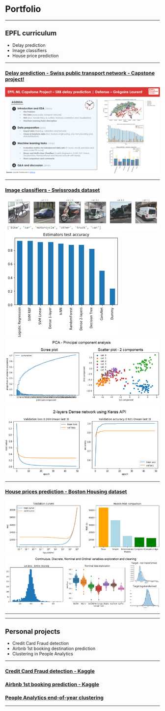 # Portfolio

---

## EPFL curriculum
* Delay prediction
* Image classifiers
* House price prediction

---
### [Delay prediction - Swiss public transport network - Capstone project!](/read_me_capstone.md)

<img src="images/Capstone - SBB delay prediction - GregoireLaurent.jpg?raw=true"/>

---
### [Image classifiers - Swissroads dataset](/read_me_img_class_epfl.md)

<img src="images/swissroads_examples.jpg?raw=true"/>
<img src="images/swissroads_results.jpg?raw=true"/>
<img src="images/swissroads_pca.jpg?raw=true"/> 
<img src="images/swissroads_dense_loss_accuracy.jpg?raw=true"/>

---
### [House prices prediction - Boston Housing dataset](/read_me_house_prices_epfl.md)
<img src="images/house_predict_results.jpg?raw=true"/>
<img src="images/house_predict_dea.jpg?raw=true"/>


---
---

## Personal projects
* Credit Card Fraud detection
* Airbnb 1st booking destination prediction
* Clustering in People Analytics

***

### [Credit Card Fraud detection - Kaggle](/read_me_cc_fraud.md)
### [Airbnb 1st booking prediction - Kaggle](http://example.com/)
### [People Analytics end-of-year clustering](http://example.com/)

---
